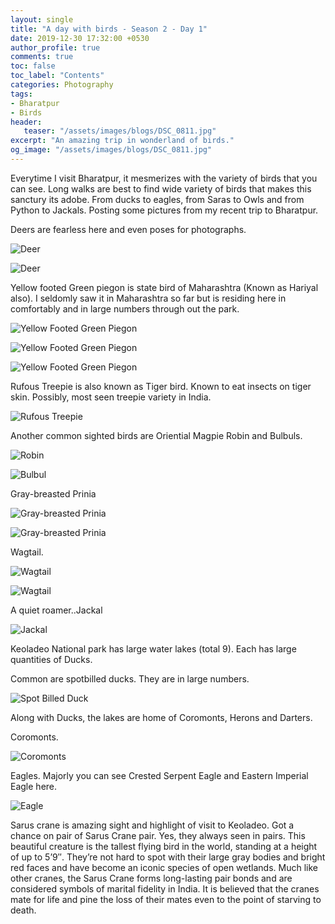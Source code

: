 ```yaml
---
layout: single
title: "A day with birds - Season 2 - Day 1"
date: 2019-12-30 17:32:00 +0530
author_profile: true
comments: true
toc: false
toc_label: "Contents"
categories: Photography
tags:
- Bharatpur
- Birds
header:
   teaser: "/assets/images/blogs/DSC_0811.jpg"
excerpt: "An amazing trip in wonderland of birds."
og_image: "/assets/images/blogs/DSC_0811.jpg"
---
```


Everytime I visit Bharatpur, it mesmerizes with the variety of birds that you can see. Long walks are best to find wide variety of birds that makes this sanctury its adobe. From ducks to eagles, from Saras to Owls and from Python to Jackals. Posting some pictures from my recent trip to Bharatpur. 

Deers are fearless here and even poses for photographs.

![Deer]({{site.url}}/assets/images/blogs/DSC_0537.jpg)

![Deer]({{site.url}}/assets/images/blogs/DSC_0538.jpg)

Yellow footed Green piegon is state bird of Maharashtra (Known as Hariyal also). I seldomly saw it in Maharashtra so far but is residing here in comfortably and in large numbers through out the park.

![Yellow Footed Green Piegon]({{site.url}}/assets/images/blogs/DSC_0567.jpg)

![Yellow Footed Green Piegon]({{site.url}}/assets/images/blogs/DSC_0585.jpg)

![Yellow Footed Green Piegon]({{site.url}}/assets/images/blogs/DSC_0662.jpg)

Rufous Treepie is also known as Tiger bird. Known to eat insects on tiger skin. Possibly, most seen treepie variety in India.

![Rufous Treepie]({{site.url}}/assets/images/blogs/DSC_0637.jpg)

Another common sighted birds are Oriential Magpie Robin and Bulbuls.

![Robin]({{site.url}}/assets/images/blogs/DSC_0738.jpg)

![Bulbul]({{site.url}}/assets/images/blogs/DSC_0866.jpg)

Gray-breasted Prinia

![Gray-breasted Prinia]({{site.url}}/assets/images/blogs/DSC_0811.jpg)

![Gray-breasted Prinia]({{site.url}}/assets/images/blogs/DSC_0809.jpg)

Wagtail.

![Wagtail]({{site.url}}/assets/images/blogs/DSC_1482.jpg)

![Wagtail]({{site.url}}/assets/images/blogs/DSC_1613.jpg)

A quiet roamer..Jackal

![Jackal]({{site.url}}/assets/images/blogs/DSC_0883.jpg)

Keoladeo National park has large water lakes (total 9). Each has large quantities of Ducks. 

Common are spotbilled ducks. They are in large numbers.

![Spot Billed Duck]({{site.url}}/assets/images/blogs/DSC_1004.jpg)

Along with Ducks, the lakes are home of Coromonts, Herons and Darters.

Coromonts.

![Coromonts]({{site.url}}/assets/images/blogs/DSC_1383.jpg)

Eagles. Majorly you can see Crested Serpent Eagle and Eastern Imperial Eagle here.

![Eagle]({{site.url}}/assets/images/blogs/DSC_1301.jpg)



Sarus crane is amazing sight and highlight of visit to Keoladeo. Got a chance on pair of Sarus Crane pair. Yes, they always seen in pairs. This beautiful creature is the tallest flying bird in the world, standing at a height of up to 5’9″. They’re not hard to spot with their large gray bodies and bright red faces and have become an iconic species of open wetlands.
Much like other cranes, the Sarus Crane forms long-lasting pair bonds and are considered symbols of marital fidelity in India. It is believed that the cranes mate for life and pine the loss of their mates even to the point of starving to death. 

